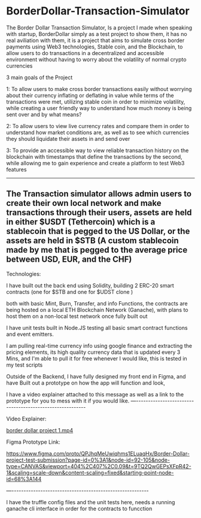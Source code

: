# BorderDollar-Transaction-Simulator
The Border Dollar Transaction Simulator, Is a project I made when speaking with startup, BorderDollar simply as a test project to show them, it has no real aviliation with them, it is a project that aims to simulate cross border payments using Web3 technologies, Stable coin, and the Blockchain, to allow users to do transactions in a decentralized and accessible environment without having to worry about the volatility of normal crypto currencies

3 main goals of the Project

1: To allow users to make cross border transactions easily without worrying about their currency inflating or deflating in value while terms of the transactions were met, utilizing stable coin in order to minimize volatility, while creating a user friendly way to understand how much money is being sent over and by what means?

2: To allow users to view live currency rates and compare them in order to understand how market conditions are, as well as to see which currencies they should liquidate their assets in and send over 

3: To provide an accessible way to view reliable transaction history on the blockchain with timestamps that define the transactions by the second, while allowing me to gain experience and create a platform to test Web3 features 

-----------------------------------------------------------------------
The Transaction simulator allows admin users to create their own local network and make transactions through their users, assets are held in either $USDT (Tethercoin) which is a stablecoin that is pegged to the US Dollar, or the assets are held in $STB (A custom stablecoin made by me that is pegged to the average price between USD, EUR, and the CHF) 
---------------------------------------------------------------------

Technologies: 


I have built out the back end using Solidity, building 2 ERC-20 smart contracts (one for $STB and one for $UDST clone )

both with basic Mint, Burn, Transfer, and info Functions, 
the contracts are being hosted on a local ETH Blockchain Network (Ganache), with plans to host them on a non-local test network once fully built out

I have unit tests built in Node.JS testing all basic smart contract functions and event emitters. 

I am pulling real-time currency info using google finance and extracting the pricing elements, its high quality currency data that is updated every 3 Mins, and I'm able to pull it for free whenever I would like, this is tested in my test scripts



Outside of the Backend, I have fully designed my front end in Figma, and have Built out a prototype on how the app will function and look, 

I have a video explainer attached to this message as well as a link to the prototype for you to mess with it if you would like. 
—---------------------------------------------------------

Video Explainer: 

[border dollar project  1.mp4
](https://drive.google.com/file/d/1wWHpYu9fL-0jNZf74H3hsN2DcuAlYe8X/view?usp=sharing)

Figma Prototype Link: 

https://www.figma.com/proto/QPJhqMeUwiqhms1ELuaqHx/Border-Dollar-project-test-submission?page-id=0%3A1&node-id=92-105&node-type=CANVAS&viewport=404%2C407%2C0.09&t=9TQ2QwGEPsXFpR42-1&scaling=scale-down&content-scaling=fixed&starting-point-node-id=68%3A144

—---------------------------------------------------------

I have the truffle config files and the unit tests here, needs a running ganache cli interface in order for the contracts to funcction
